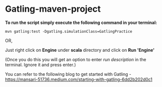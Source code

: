 Gatling-maven-project
=====================

**To run the script simply execute the following command in your terminal:**

```
mvn gatling:test -Dgatling.simulationClass=GatlingPractice
```

OR, 

Just right click on **Engine** under **scala** directory and click on **Run 'Engine'**

(Once you do this you will get an option to enter _run description_ in the terminal. Ignore it and press enter.) 

You can refer to the following blog to get started with Gatling - https://mansari-51736.medium.com/starting-with-gatling-6dd2b202d0c1
